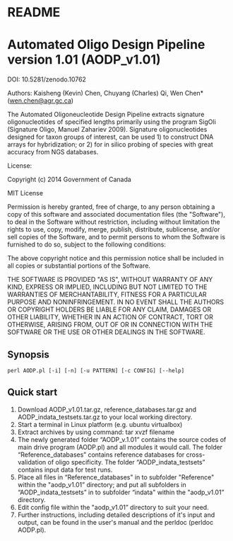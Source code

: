 # README #

Automated Oligo Design Pipeline version 1.01 (AODP_v1.01)
========================================================
DOI: 10.5281/zenodo.10762

Authors: Kaisheng (Kevin) Chen, Chuyang (Charles) Qi, Wen Chen* (wen.chen@agr.gc.ca)

The Automated Oligoneucleotide Design Pipeline extracts signature oligonucleotides of specified lengths primarily 
using the program SigOli (Signature Oligo, Manuel Zahariev 2009). 
Signature oligonucleotides designed for taxon groups of interest, can be used 1) to construct DNA arrays for hybridization; or 2) for in silico probing of species with great accuracy from NGS databases.

License:

Copyright (c) 2014 Government of Canada

MIT License

Permission is hereby granted, free of charge, to any person obtaining a copy of this software and associated documentation files (the "Software"), to deal in the Software without restriction, including without limitation the rights to use, copy, modify, merge, publish, distribute, sublicense, and/or sell copies of the Software, and to permit persons to whom the Software is furnished to do so, subject to the following conditions:

The above copyright notice and this permission notice shall be included in all copies or substantial portions of the Software.

THE SOFTWARE IS PROVIDED "AS IS", WITHOUT WARRANTY OF ANY KIND, EXPRESS OR IMPLIED, INCLUDING BUT NOT LIMITED TO THE WARRANTIES OF MERCHANTABILITY, FITNESS FOR A PARTICULAR PURPOSE AND NONINFRINGEMENT. IN NO EVENT SHALL THE AUTHORS OR COPYRIGHT HOLDERS BE LIABLE FOR ANY CLAIM, DAMAGES OR OTHER LIABILITY, WHETHER IN AN ACTION OF CONTRACT, TORT OR OTHERWISE, ARISING FROM, OUT OF OR IN CONNECTION WITH THE SOFTWARE OR THE USE OR OTHER DEALINGS IN THE SOFTWARE.


Synopsis
--------

	perl AODP.pl [-i] [-n] [-u PATTERN] [-c CONFIG] [--help]


Quick start
---------------
1. Download AODP_v1.01.tar.gz, reference_databases.tar.gz and AODP_indata_testsets.tar.gz to your local working directory.
2. Start a terminal in Linux platform (e.g. ubuntu virtualbox)
3. Extract archives by using command: tar xvzf filename
4. The newly generated folder “AODP_v.1.01” contains the source codes of main drive program (AODP.pl) and all modules it would call. The folder “Reference_databases” contains reference databases for cross-validation of oligo specificity. The folder “AODP_indata_testsets” contains input data for test runs.
5. Place all files in “Reference_databases" in to subfolder "Reference" within the "aodp_v1.01” directory; and put all subfolders in “AODP_indata_testsets” in to subfolder “indata" within the "aodp_v1.01” directory.
6. Edit config file within the "aodp_v1.01” directory to suit your need. 
6. Further instructions, including detailed descriptions of it's input and output, can be found in the 
user's manual and the perldoc (perldoc AODP.pl).